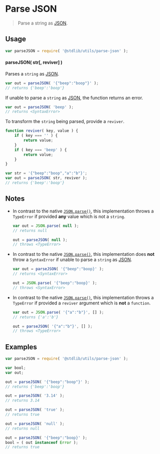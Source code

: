 # Parse JSON

> Parse a string as [JSON][json].

<section class="usage">

## Usage

``` javascript
var parseJSON = require( '@stdlib/utils/parse-json' );
```

#### parseJSON( str[, reviver] )

Parses a `string` as [JSON][json].

``` javascript
var out = parseJSON( '{"beep":"boop"}' );
// returns {'beep':'boop'}
```

If unable to parse a `string` as [JSON][json], the function returns an error.

``` javascript
var out = parseJSON( 'beep' );
// returns <SyntaxError>
```

To transform the `string` being parsed, provide a `reviver`.

``` javascript
function reviver( key, value ) {
    if ( key === '' ) {
        return value;
    }
    if ( key === 'beep' ) {
        return value;
    }
}

var str = '{"beep":"boop","a":"b"}';
var out = parseJSON( str, reviver );
// returns {'beep':'boop'}
```

</section>

<!-- /.usage -->


<section class="notes">

## Notes

* In contrast to the native [`JSON.parse()`][json-parse], this implementation throws a `TypeError` if provided __any__ value which is not a `string`.

  ``` javascript
  var out = JSON.parse( null );
  // returns null

  out = parseJSON( null );
  // throws <TypeError>
  ```

* In contrast to the native [`JSON.parse()`][json-parse], this implementation does __not__ throw a `SyntaxError` if unable to parse a `string` as [JSON][json].

  ``` javascript
  var out = parseJSON( '{"beep":"boop}' );
  // returns <SyntaxError>

  out = JSON.parse( '{"beep":"boop}' );
  // throws <SyntaxError>
  ```

* In contrast to the native [`JSON.parse()`][json-parse], this implementation throws a `TypeError` if provided a `reviver` argument which is __not__ a `function`.

  ``` javascript
  var out = JSON.parse( '{"a":"b"}', [] );
  // returns {'a':'b'}

  out = parseJSON( '{"a":"b"}', [] );
  // throws <TypeError>
  ```


</section>

<!-- /.notes -->


<section class="examples">

## Examples

``` javascript
var parseJSON = require( '@stdlib/utils/parse-json' );

var bool;
var out;

out = parseJSON( '{"beep":"boop"}' );
// returns {'beep':'boop'}

out = parseJSON( '3.14' );
// returns 3.14

out = parseJSON( 'true' );
// returns true

out = parseJSON( 'null' );
// returns null

out = parseJSON( '{"beep":"boop}' );
bool = ( out instanceof Error );
// returns true
```

</section>

<!-- /.examples -->


<section class="links">

[json]: http://www.json.org/
[json-parse]: https://developer.mozilla.org/en/docs/Web/JavaScript/Reference/Global_Objects/JSON/parse

</section>

<!-- /.links -->
